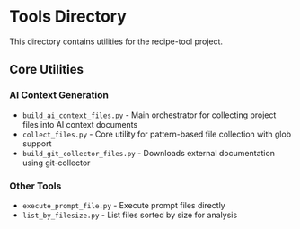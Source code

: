 # Tools Directory

This directory contains utilities for the recipe-tool project.

## Core Utilities

### AI Context Generation

- `build_ai_context_files.py` - Main orchestrator for collecting project files into AI context documents
- `collect_files.py` - Core utility for pattern-based file collection with glob support
- `build_git_collector_files.py` - Downloads external documentation using git-collector

### Other Tools

- `execute_prompt_file.py` - Execute prompt files directly
- `list_by_filesize.py` - List files sorted by size for analysis
